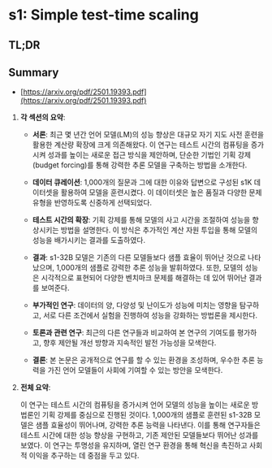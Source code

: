 # s1: Simple test-time scaling
## TL;DR
## Summary
- [https://arxiv.org/pdf/2501.19393.pdf](https://arxiv.org/pdf/2501.19393.pdf)

1. **각 섹션의 요약**:

   - **서론**: 최근 몇 년간 언어 모델(LM)의 성능 향상은 대규모 자기 지도 사전 훈련을 활용한 계산량 확장에 크게 의존해왔다. 이 연구는 테스트 시간의 컴퓨팅을 증가시켜 성과를 높이는 새로운 접근 방식을 제안하며, 단순한 기법인 기획 강제(budget forcing)를 통해 강력한 추론 모델을 구축하는 방법을 소개한다.

   - **데이터 큐레이션**: 1,000개의 질문과 그에 대한 이유와 답변으로 구성된 s1K 데이터셋을 활용하여 모델을 훈련시켰다. 이 데이터셋은 높은 품질과 다양한 문제 유형을 반영하도록 신중하게 선택되었다.

   - **테스트 시간의 확장**: 기획 강제를 통해 모델의 사고 시간을 조절하여 성능을 향상시키는 방법을 설명한다. 이 방식은 추가적인 계산 자원 투입을 통해 모델의 성능을 배가시키는 결과를 도출하였다.

   - **결과**: s1-32B 모델은 기존의 다른 모델들보다 샘플 효율이 뛰어난 것으로 나타났으며, 1,000개의 샘플로 강력한 추론 성능을 발휘하였다. 또한, 모델의 성능은 시각적으로 표현되어 다양한 벤치마크 문제를 해결하는 데 있어 뛰어난 결과를 보여준다.

   - **부가적인 연구**: 데이터의 양, 다양성 및 난이도가 성능에 미치는 영향을 탐구하고, 서로 다른 조건에서 실험을 진행하여 성능을 강화하는 방법론을 제시한다.

   - **토론과 관련 연구**: 최근의 다른 연구들과 비교하여 본 연구의 기여도를 평가하고, 향후 제안될 개선 방향과 지속적인 발전 가능성을 모색한다.

   - **결론**: 본 논문은 공개적으로 연구를 할 수 있는 환경을 조성하며, 우수한 추론 능력을 가진 언어 모델들이 사회에 기여할 수 있는 방안을 모색한다.

2. **전체 요약**:

   이 연구는 테스트 시간의 컴퓨팅을 증가시켜 언어 모델의 성능을 높이는 새로운 방법론인 기획 강제를 중심으로 진행된 것이다. 1,000개의 샘플로 훈련된 s1-32B 모델은 샘플 효율성이 뛰어나며, 강력한 추론 능력을 나타낸다. 이를 통해 연구자들은 테스트 시간에 대한 성능 향상을 구현하고, 기존 제안된 모델들보다 뛰어난 성과를 보였다. 이 연구는 투명성을 유지하며, 열린 연구 환경을 통해 혁신을 촉진하고 사회적 이익을 추구하는 데 중점을 두고 있다.